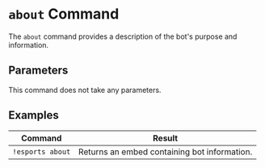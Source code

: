 # `about` Command

The `about` command provides a description of the bot's purpose and information.

## Parameters

This command does not take any parameters.

## Examples

| Command          | Result                                       |
| ---------------- | -------------------------------------------- |
| `!esports about` | Returns an embed containing bot information. |
